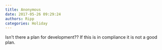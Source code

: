 ```yaml
---
title: Anonymous
date: 2017-05-26 09:29:24
authors: Ripp
categories: Holiday
---
```


 Isn't there a plan for development?? If this is in compliance it is not a good plan.